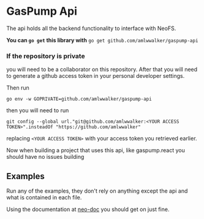 # GasPump Api

The api holds all the backend functionality to interface with NeoFS.


**You can `go get` this library with** `go get github.com/amlwwalker/gaspump-api`


### If the repository is private

you will need to be a collaborator on this repository. After that you will need to generate a github access token in your personal developer settings.

Then run

```shell
go env -w GOPRIVATE=github.com/amlwwalker/gaspump-api
```

then you will need to run

```shell
git config --global url."git@github.com/amlwwalker:<YOUR ACCESS TOKEN>".insteadOf "https://github.com/amlwwalker"
```

replacing `<YOUR ACCESS TOKEN>` with your access token you retrieved earlier.

Now when building a project that uses this api, like gaspump.react you should have no issues building 

## Examples

Run any of the examples, they don't rely on anything except the api and what is contained in each file.

Using the documentation at [neo-doc](https://amlwwalker.github.io/neo-docs/introduction/) you should get on just fine.
